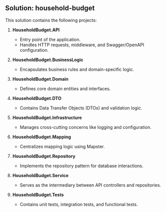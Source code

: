 ## Solution: household-budget

This solution contains the following projects:

1. **HouseholdBudget.API**
   - Entry point of the application.
   - Handles HTTP requests, middleware, and Swagger/OpenAPI configuration.

2. **HouseholdBudget.BusinessLogic**
   - Encapsulates business rules and domain-specific logic.

3. **HouseholdBudget.Domain**
   - Defines core domain entities and interfaces.

4. **HouseholdBudget.DTO**
   - Contains Data Transfer Objects (DTOs) and validation logic.

5. **HouseholdBudget.Infrastructure**
   - Manages cross-cutting concerns like logging and configuration.

6. **HouseholdBudget.Mapping**
   - Centralizes mapping logic using Mapster.

7. **HouseholdBudget.Repository**
   - Implements the repository pattern for database interactions.

8. **HouseholdBudget.Service**
   - Serves as the intermediary between API controllers and repositories.

9. **HouseholdBudget.Tests**
   - Contains unit tests, integration tests, and functional tests.
